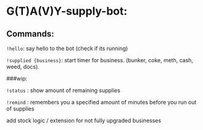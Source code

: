 # G(T)A(V)Y-supply-bot:
## Commands:

`!hello`: say hello to the bot (check if its running)

`!supplied {business}`: start timer for business. (bunker, coke, meth, cash, weed, docs).

###wip:

`!status` : show amount of remaining supplies

`!remind` : remembers you a specified amount of minutes before you run out of supplies 

add stock logic / extension for not fully upgraded businesses


